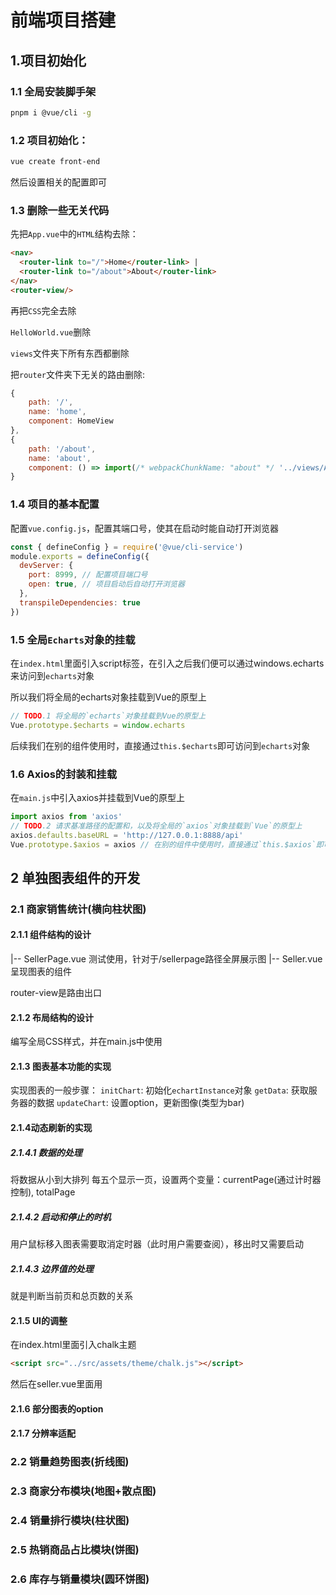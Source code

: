 # 前端项目搭建
## 1.项目初始化
### 1.1 全局安装脚手架
```bash
pnpm i @vue/cli -g
```

### 1.2 项目初始化：
```bash
vue create front-end
```
然后设置相关的配置即可

### 1.3 删除一些无关代码
先把`App.vue`中的`HTML`结构去除：
```HTML
<nav>
  <router-link to="/">Home</router-link> |
  <router-link to="/about">About</router-link>
</nav>
<router-view/>
```

再把`CSS`完全去除

`HelloWorld.vue`删除

`views`文件夹下所有东西都删除

把`router`文件夹下无关的路由删除:
```js
{
    path: '/',
    name: 'home',
    component: HomeView
},
{
    path: '/about',
    name: 'about',
    component: () => import(/* webpackChunkName: "about" */ '../views/AboutView.vue')
}
```

### 1.4 项目的基本配置
配置`vue.config.js`，配置其端口号，使其在启动时能自动打开浏览器
```js
const { defineConfig } = require('@vue/cli-service')
module.exports = defineConfig({
  devServer: {
    port: 8999, // 配置项目端口号
    open: true, // 项目启动后自动打开浏览器
  },
  transpileDependencies: true
})
```
### 1.5 全局`Echarts`对象的挂载
在`index.html`里面引入script标签，在引入之后我们便可以通过windows.echarts来访问到`echarts`对象

所以我们将全局的echarts对象挂载到Vue的原型上
```js
// TODO.1 将全局的`echarts`对象挂载到Vue的原型上
Vue.prototype.$echarts = window.echarts
```
后续我们在别的组件使用时，直接通过`this.$echarts`即可访问到`echarts`对象

### 1.6 Axios的封装和挂载
在`main.js`中引入axios并挂载到Vue的原型上
```js
import axios from 'axios'
// TODO.2 请求基准路径的配置和，以及将全局的`axios`对象挂载到`Vue`的原型上
axios.defaults.baseURL = 'http://127.0.0.1:8888/api'
Vue.prototype.$axios = axios // 在别的组件中使用时，直接通过`this.$axios`即可访问到`axios`对象，从而可以发起`AJAX`请求
```


## 2 单独图表组件的开发
### 2.1 商家销售统计(横向柱状图)
#### 2.1.1 组件结构的设计
|-- SellerPage.vue 测试使用，针对于/sellerpage路径全屏展示图
|-- Seller.vue 呈现图表的组件

router-view是路由出口

#### 2.1.2 布局结构的设计
编写全局CSS样式，并在main.js中使用

#### 2.1.3 图表基本功能的实现
实现图表的一般步骤：
`initChart`: 初始化`echartInstance`对象
`getData`: 获取服务器的数据
`updateChart`: 设置option，更新图像(类型为bar)

#### 2.1.4动态刷新的实现
##### 2.1.4.1 数据的处理
将数据从小到大排列
每五个显示一页，设置两个变量：currentPage(通过计时器控制), totalPage

##### 2.1.4.2 启动和停止的时机
用户鼠标移入图表需要取消定时器（此时用户需要查阅），移出时又需要启动

##### 2.1.4.3 边界值的处理
就是判断当前页和总页数的关系

#### 2.1.5 UI的调整
在index.html里面引入chalk主题
```html
<script src="../src/assets/theme/chalk.js"></script>
```
然后在seller.vue里面用

#### 2.1.6 部分图表的option


#### 2.1.7 分辨率适配



### 2.2 销量趋势图表(折线图)


### 2.3 商家分布模块(地图+散点图)


### 2.4 销量排行模块(柱状图)


### 2.5 热销商品占比模块(饼图)


### 2.6 库存与销量模块(圆环饼图)



